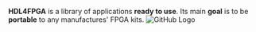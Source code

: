 **HDL4FPGA** is a library of applications **ready to use**. Its main
**goal** is to be **portable** to any manufactures' FPGA kits.
![GitHub Logo](/doc/S-MOS_Systems_ASIC_SLA6140.jpg)
